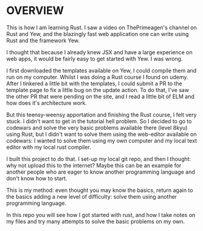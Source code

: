 # OVERVIEW

This is how I am learning Rust. I saw a video on ThePrimeagen's channel on Rust and Yew, and
the blazingly fast web application one can write using Rust and the framework Yew.

I thought that because I already knew JSX and have a large experience on web apps, it would be fairly easy to
get started with Yew. I was wrong.

I first downloaded the templates available on Yew, I could compile them and run on my computer. Whilst I
was doing a Rust course I found on udemy. After I tinkered a little bit with the templates, I could submit a
PR to the template page to fix a little bug on the update action. To do that, I've saw the other PR that were pending
on the site, and I read a little bit of ELM and how does it's architecture work.

But this teensy-weensy apportation and finishing the Rust course, I felt very stuck. I didn't want to get in the
tutorial hell problem. So I decided to go to codewars and solve the very basic problems available there (level 8kyu)
using Rust, but I didn't want to solve them using the web-editor available on codewars: I wanted to solve them
using my own computer and my local text editor with my local rust compiler.

I built this project to do that. I set-up my local git repo, and then I thought: why not upload this to the internet?
Maybe this can be an example for another people who are eager to know another programming language and don't know
how to start.

This is my method: even thought you may know the basics, return again to the basics adding a new level of difficulty:
solve them using another programming language.

In this repo you will see how I got started with rust, and how I take notes on my files and try many attempts to solve
the basic problems on my own.


